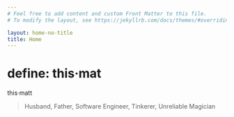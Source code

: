 ```yaml
---
# Feel free to add content and custom Front Matter to this file.
# To modify the layout, see https://jekyllrb.com/docs/themes/#overriding-theme-defaults

layout: home-no-title
title: Home
---
```


# define: this·mat

this·matt
>Husband, Father, Software Engineer, Tinkerer, Unreliable Magician

